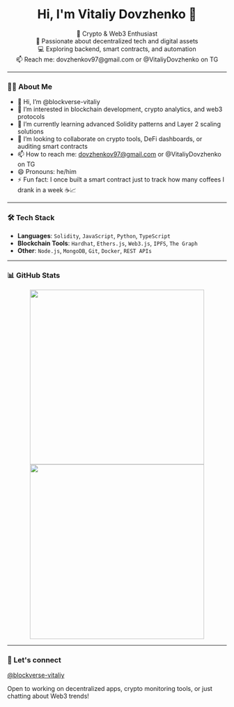 <h1 align="center">Hi, I'm Vitaliy Dovzhenko 👋</h1>

<p align="center">
  🧠 Crypto & Web3 Enthusiast<br>
  🔐 Passionate about decentralized tech and digital assets<br>
  💻 Exploring backend, smart contracts, and automation<br>
  📫 Reach me: dovzhenkov97@gmail.com or @VitaliyDovzhenko on TG
</p>

---

### 🙋‍♂️ About Me

- 👋 Hi, I’m @blockverse-vitaliy  
- 👀 I’m interested in blockchain development, crypto analytics, and web3 protocols  
- 🌱 I’m currently learning advanced Solidity patterns and Layer 2 scaling solutions  
- 💞️ I’m looking to collaborate on crypto tools, DeFi dashboards, or auditing smart contracts  
- 📫 How to reach me: dovzhenkov97@gmail.com  or @VitaliyDovzhenko on TG
- 😄 Pronouns: he/him 
- ⚡ Fun fact: I once built a smart contract just to track how many coffees I drank in a week ☕📈

---

### 🛠 Tech Stack

- **Languages**: `Solidity`, `JavaScript`, `Python`, `TypeScript`
- **Blockchain Tools**: `Hardhat`, `Ethers.js`, `Web3.js`, `IPFS`, `The Graph`
- **Other**: `Node.js`, `MongoDB`, `Git`, `Docker`, `REST APIs`

---

### 📊 GitHub Stats

<p align="center">
  <img src="https://github-readme-stats.vercel.app/api?username=blockverse-vitaliy&show_icons=true&theme=github_dark" width="400" />
  <img src="https://github-readme-streak-stats.herokuapp.com/?user=blockverse-vitaliy&theme=github-dark" width="400" />
</p>

---

### 🤝 Let's connect

[@blockverse-vitaliy](https://github.com/blockverse-vitaliy/)

Open to working on decentralized apps, crypto monitoring tools, or just chatting about Web3 trends!
